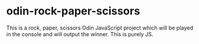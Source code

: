 # odin-rock-paper-scissors
This is a rock, paper, scissors Odin JavaScript project which will be played in the console and will output the winner. This is purely JS.
